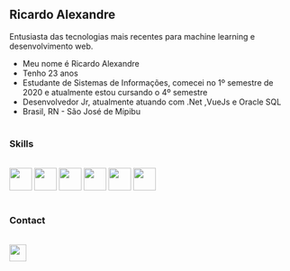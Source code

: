 ## Ricardo Alexandre

Entusiasta das tecnologias mais recentes para machine learning e desenvolvimento web.

- Meu nome é Ricardo Alexandre 
- Tenho 23 anos
- Estudante de Sistemas de Informações, comecei no 1º semestre de 2020 e atualmente estou cursando o 4º semestre
- Desenvolvedor Jr, atualmente atuando com .Net ,VueJs e Oracle SQL
- Brasil, RN - São José de Mipibu

#
### Skills
  <div style="display: inline_block"><br>
  <img height="40cm" src="https://cdn.jsdelivr.net/gh/devicons/devicon/icons/java/java-original.svg" />
  <img height="40cm" src="https://cdn.jsdelivr.net/gh/devicons/devicon/icons/csharp/csharp-original.svg" />
  <img height="40cm" src="https://cdn.jsdelivr.net/gh/devicons/devicon/icons/python/python-original.svg" />
  <img height="40cm" src="https://cdn.jsdelivr.net/gh/devicons/devicon/icons/javascript/javascript-original.svg" />
  <img height="40cm" src="https://cdn.jsdelivr.net/gh/devicons/devicon/icons/html5/html5-original.svg" />
  <img height="40cm" src="https://cdn.jsdelivr.net/gh/devicons/devicon/icons/css3/css3-original.svg" />
  </div>

#

### Contact
  <div style="display: inline_block"><br> 
  <a href="mailto:ricardo.barros.jr@gmail.com" target="_blank"><img height="30cm"src="https://img.shields.io/badge/Gmail-D14836?style=for-the-badge&logo=gmail&logoColor=white" target="_blank"></a>
  </div>
